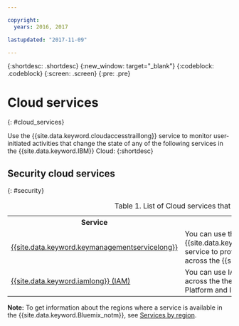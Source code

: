 ```yaml
---

copyright:
  years: 2016, 2017

lastupdated: "2017-11-09"

---
```


{:shortdesc: .shortdesc}
{:new_window: target="_blank"}
{:codeblock: .codeblock}
{:screen: .screen}
{:pre: .pre}


# Cloud services
{: #cloud_services}

Use the {{site.data.keyword.cloudaccesstraillong}} service to monitor user-initiated activities that change the state of any of the following services in the {{site.data.keyword.IBM}} Cloud:
{:shortdesc}

## Security cloud services
{: #security}

<table>
  <caption>Table 1. List of Cloud services that send events to {{site.data.keyword.cloudaccesstrailshort}}</caption>
  <tr>
    <th>Service</th>
	<th>Description</th>
	<th>Monitoring cloud activity</th>
  </tr>
  <tr>
    <td><a href="/docs/services/keymgmt/index.html#getting-started-with-key-protect">{{site.data.keyword.keymanagementservicelong}}</a></td>
	<td>You can use the {{site.data.keyword.keymanagementserviceshort}} service to provision encrypted keys for apps across the {{site.data.keyword.Bluemix_notm}}.</td>
	<td><a href="/docs/services/cloud-activity-tracker/svcs/kp_at.html#kp_at">Monitoring {{site.data.keyword.keymanagementserviceshort}} activity with {{site.data.keyword.cloudaccesstrailshort}} </a></td>
  </tr>
  <tr>
    <td><a href="/docs/iam/users_roles.html#userroles">{{site.data.keyword.iamlong}} (IAM) </a></td>
	<td>You can use IAM to manage users and roles across the the {{site.data.keyword.Bluemix_notm}} Platform and Infrastructure services. </td>
	<td></td>
  </tr>
</table>

**Note:** To get information about the regions where a service is available in the {{site.data.keyword.Bluemix_notm}}, see [Services by region](/docs/services/services_region.html#services_region).




